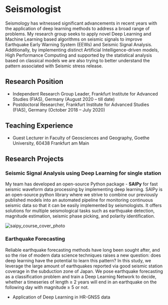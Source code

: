 # Seismologist
Seismology has witnessed significant advancements in recent years with the application of deep learning methods to address a broad range of problems. My research group seeks to apply novel Deep Learning and Machine Learning based algorithms on seismic signals to improve Earthquake Early Warning System (EEWs) and Seismic Signal Analysis. Additionally, by implementing distinct Artificial Intelligence-driven models, High Performance Computing and supported by the statistical analysis based on classical models we are also trying to better understand the pattern associated with Seismic stress release.

## Research Position
- Independent Research Group Leader, Frankfurt Institute for Advanced Studies (FIAS), Germany (August 2020 – till date)
- Postdoctoral Researcher, Frankfurt Institute for Advanced Studies (FIAS), Germany (October 2018 – July 2020) 
## Teaching Experience
- Guest Lecturer in Faculty of Geosciences and Geography, Goethe University, 60438 Frankfurt am Main

## Research Projects
### Seismic Signal Analysis using Deep Learning for single station
My team has developed an open-source Python package - **SAIPy** for fast seismic waveform data processing by implementing deep learning. SAIPy is an open-source python library where we strive to combine our previously published models into an automated pipeline for monitoring continuous seismic data so that it can be easily implemented by seismologists. It offers solutions for multiple seismological tasks such as earthquake detection, magnitude estimation, seismic phase picking, and polarity identification.


![saipy_course_cover_photo](https://github.com/srivastavaresearchgroup/srivastavaresearchgroup.github.io/assets/98320065/1f3cc16c-8d08-455c-aae2-98de9798359b)

### Earthquake Forecasting
Reliable earthquake forecasting methods have long been sought after, and so the rise of modern data science techniques raises a new question: does deep learning have the potential to learn this pattern? In this study, we leverage the large amount of earthquakes reported via good seismic station coverage in the subduction zone of Japan. We pose earthquake forecasting as a classification problem and train a Deep Learning Network to decide, whether a timeseries of length ≥ 2 years will end in an earthquake on the following day with magnitude ≥ 5 or not.

- Application of Deep Learning in HR-GNSS data
  
